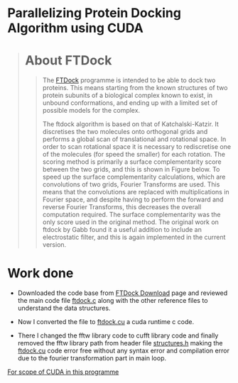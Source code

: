 ﻿# Parallelizing Protein Docking Algorithm using CUDA 

> # About FTDock   
>
>> The [FTDock](http://www.sbg.bio.ic.ac.uk/docking/index.html) programme is intended to be able to dock two proteins. This means starting
from the known structures of two protein subunits of a biological complex known to exist, in
unbound conformations, and ending up with a limited set of possible models for the complex.
>>
>> The ftdock algorithm is based on that of Katchalski-Katzir. It discretises the two
molecules onto orthogonal grids and performs a global scan of translational and rotational
space. In order to scan rotational space it is necessary to rediscretise one of the molecules
(for speed the smaller) for each rotation. The scoring method is primarily a surface complementarity score between the two grids, and this is shown in Figure below. To speed up the surface
complementarity calculations, which are convolutions of two grids, Fourier Transforms are
used. This means that the convolutions are replaced with multiplications in Fourier space,
and despite having to perform the forward and reverse Fourier Transforms, this decreases
the overall computation required. The surface complementarity was the only score used in
the original method. The original work on ftdock by Gabb found it a useful addition to
include an electrostatic filter, and this is again implemented in the current version. 

# Work done

* Downloaded the code base from [FTDock Download](http://www.sbg.bio.ic.ac.uk/docking/download.html) page and reviewed the main code file [ftdock.c](./3D_Dock/progs/ftdock.c) along with the other reference files to understand the data structures.

* Now I converted the file to [ftdock.cu](./3D_Dock/progs/ftdock.cu) a cuda runtime c code.

* There I changed the fftw library code to cufft library code and finally removed the fftw library path from header file [structures.h](./3D_Dock/progs/structures.h) making the [ftdock.cu](./3D_Dock/progs/ftdock.cu) code error free without any syntax error and compilation error due to the fourier transformation part in main loop.


[For scope of CUDA in this programme](https://slides.com/adityaranjanjha/code/fullscreem)
